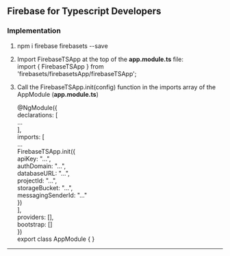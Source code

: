 ## Firebase for Typescript Developers

### Implementation
1. npm i firebase firebasets --save
2. Import FirebaseTSApp at the top of the **app.module.ts** file:  
        import { FirebaseTSApp } from 'firebasets/firebasetsApp/firebaseTSApp';
3. Call the FirebaseTSApp.init(config) function in the imports array of the AppModule (**app.module.ts**)

    @NgModule({  
        declarations: [  
        ...  
    ],  
    imports: [  
        ...  
        FirebaseTSApp.init({  
            apiKey: "...",  
            authDomain: "...",  
            databaseURL: "...",  
            projectId: "...",  
            storageBucket: "...",  
            messagingSenderId: "..."  
        })  
    ],  
    providers: [],  
    bootstrap: []  
})  
export class AppModule { }  

---